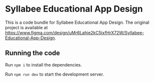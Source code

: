 
  # Syllabee Educational App Design

  This is a code bundle for Syllabee Educational App Design. The original project is available at https://www.figma.com/design/uMr6Lahie2kC5jxfHrX72W/Syllabee-Educational-App-Design.

  ## Running the code

  Run `npm i` to install the dependencies.

  Run `npm run dev` to start the development server.
  